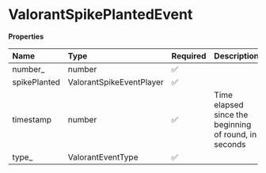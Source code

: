 # ValorantSpikePlantedEvent

**Properties**

| Name         | Type                     | Required | Description                                           |
| :----------- | :----------------------- | :------- | :---------------------------------------------------- |
| number\_     | number                   | ✅       |                                                       |
| spikePlanted | ValorantSpikeEventPlayer | ✅       |                                                       |
| timestamp    | number                   | ✅       | Time elapsed since the beginning of round, in seconds |
| type\_       | ValorantEventType        | ✅       |                                                       |

